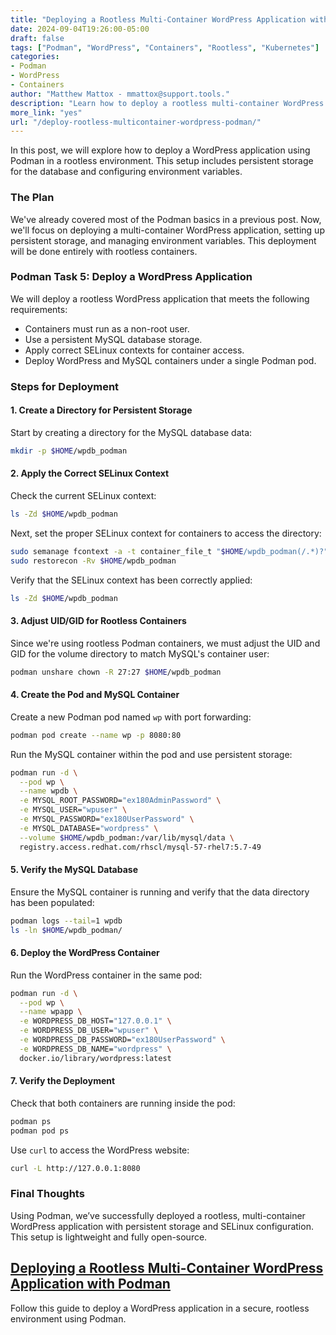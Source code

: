 ```yaml
---
title: "Deploying a Rootless Multi-Container WordPress Application with Podman"  
date: 2024-09-04T19:26:00-05:00  
draft: false  
tags: ["Podman", "WordPress", "Containers", "Rootless", "Kubernetes"]  
categories:  
- Podman  
- WordPress  
- Containers  
author: "Matthew Mattox - mmattox@support.tools."  
description: "Learn how to deploy a rootless multi-container WordPress application using Podman, including persistent storage and SELinux configuration."  
more_link: "yes"  
url: "/deploy-rootless-multicontainer-wordpress-podman/"  
---
```


In this post, we will explore how to deploy a WordPress application using Podman in a rootless environment. This setup includes persistent storage for the database and configuring environment variables.

<!--more-->

### The Plan

We've already covered most of the Podman basics in a previous post. Now, we'll focus on deploying a multi-container WordPress application, setting up persistent storage, and managing environment variables. This deployment will be done entirely with rootless containers.

### Podman Task 5: Deploy a WordPress Application

We will deploy a rootless WordPress application that meets the following requirements:

- Containers must run as a non-root user.
- Use a persistent MySQL database storage.
- Apply correct SELinux contexts for container access.
- Deploy WordPress and MySQL containers under a single Podman pod.

### Steps for Deployment

#### 1. Create a Directory for Persistent Storage

Start by creating a directory for the MySQL database data:

```bash
mkdir -p $HOME/wpdb_podman
```

#### 2. Apply the Correct SELinux Context

Check the current SELinux context:

```bash
ls -Zd $HOME/wpdb_podman
```

Next, set the proper SELinux context for containers to access the directory:

```bash
sudo semanage fcontext -a -t container_file_t "$HOME/wpdb_podman(/.*)?"
sudo restorecon -Rv $HOME/wpdb_podman
```

Verify that the SELinux context has been correctly applied:

```bash
ls -Zd $HOME/wpdb_podman
```

#### 3. Adjust UID/GID for Rootless Containers

Since we're using rootless Podman containers, we must adjust the UID and GID for the volume directory to match MySQL's container user:

```bash
podman unshare chown -R 27:27 $HOME/wpdb_podman
```

#### 4. Create the Pod and MySQL Container

Create a new Podman pod named `wp` with port forwarding:

```bash
podman pod create --name wp -p 8080:80
```

Run the MySQL container within the pod and use persistent storage:

```bash
podman run -d \
  --pod wp \
  --name wpdb \
  -e MYSQL_ROOT_PASSWORD="ex180AdminPassword" \
  -e MYSQL_USER="wpuser" \
  -e MYSQL_PASSWORD="ex180UserPassword" \
  -e MYSQL_DATABASE="wordpress" \
  --volume $HOME/wpdb_podman:/var/lib/mysql/data \
  registry.access.redhat.com/rhscl/mysql-57-rhel7:5.7-49
```

#### 5. Verify the MySQL Database

Ensure the MySQL container is running and verify that the data directory has been populated:

```bash
podman logs --tail=1 wpdb
ls -ln $HOME/wpdb_podman/
```

#### 6. Deploy the WordPress Container

Run the WordPress container in the same pod:

```bash
podman run -d \
  --pod wp \
  --name wpapp \
  -e WORDPRESS_DB_HOST="127.0.0.1" \
  -e WORDPRESS_DB_USER="wpuser" \
  -e WORDPRESS_DB_PASSWORD="ex180UserPassword" \
  -e WORDPRESS_DB_NAME="wordpress" \
  docker.io/library/wordpress:latest
```

#### 7. Verify the Deployment

Check that both containers are running inside the pod:

```bash
podman ps
podman pod ps
```

Use `curl` to access the WordPress website:

```bash
curl -L http://127.0.0.1:8080
```

### Final Thoughts

Using Podman, we’ve successfully deployed a rootless, multi-container WordPress application with persistent storage and SELinux configuration. This setup is lightweight and fully open-source.

## [Deploying a Rootless Multi-Container WordPress Application with Podman](#deploying-a-rootless-multi-container-wordpress-application-with-podman)

Follow this guide to deploy a WordPress application in a secure, rootless environment using Podman.

